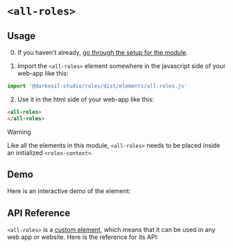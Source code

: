 # `<all-roles>`

## Usage

0. If you haven't already, [go through the setup for the module](/setup).

1. Import the `<all-roles>` element somewhere in the javascript side of your web-app like this:

```js
import '@darksoil-studio/roles/dist/elements/all-roles.js'
```

2. Use it in the html side of your web-app like this:

```html
<all-roles>
</all-roles>
```

> [!WARNING]
> Like all the elements in this module, `<all-roles>` needs to be placed inside an initialized `<roles-context>`.

## Demo

Here is an interactive demo of the element:

<element-demo>
</element-demo>

<script setup>
import { onMounted } from "vue";
import { ProfilesClient, ProfilesStore } from '@holochain-open-dev/profiles';
import { demoProfiles, ProfilesZomeMock } from '@holochain-open-dev/profiles/dist/mocks.js';
import { decodeHashFromBase64, encodeHashToBase64 } from '@holochain/client';
import { render } from "lit";
import { html, unsafeStatic } from "lit/static-html.js";

import { RolesZomeMock, sampleRoleClaim } from "../../ui/src/mocks.ts";
import { RolesStore } from "../../ui/src/roles-store.ts";
import { RolesClient } from "../../ui/src/roles-client.ts";

onMounted(async () => {
  // Elements need to be imported on the client side, not the SSR side
  // Reference: https://vitepress.dev/guide/ssr-compat#importing-in-mounted-hook
  await import('@api-viewer/docs/lib/api-docs.js');
  await import('@api-viewer/demo/lib/api-demo.js');
  await import('@holochain-open-dev/profiles/dist/elements/profiles-context.js');
  if (!customElements.get('roles-context')) await import('../../ui/src/elements/roles-context.ts');
  if (!customElements.get('all-roles')) await import('../../ui/src/elements/all-roles.ts');

  const profiles = await demoProfiles();

  const profilesMock = new ProfilesZomeMock(
    profiles,
    Array.from(profiles.keys())[0]
  );
  const profilesStore = new ProfilesStore(new ProfilesClient(profilesMock, "roles_test"));

  const mock = new RolesZomeMock();
  const client = new RolesClient(mock, "roles_test");

  const roleClaim = await sampleRoleClaim(client);

  const record = await mock.create_role_claim(roleClaim);

  const store = new RolesStore(client);
  
  render(html`
    <profiles-context .store=${profilesStore}>
      <roles-context .store=${store}>
        <api-demo src="custom-elements.json" only="all-roles" exclude-knobs="store">
          <template data-element="all-roles" data-target="host">
            <all-roles ></all-roles>
          </template>
        </api-demo>
      </roles-context>
    </profiles-context>
  `, document.querySelector('element-demo'))
  })


</script>

## API Reference

`<all-roles>` is a [custom element](https://web.dev/articles/custom-elements-v1), which means that it can be used in any web app or website. Here is the reference for its API:

<api-docs src="custom-elements.json" only="all-roles">
</api-docs>
